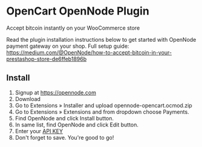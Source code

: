 # OpenCart OpenNode Plugin

Accept bitcoin instantly on your WooCommerce store

Read the plugin installation instructions below to get started with OpenNode payment gateway on your shop.
Full setup guide: <https://medium.com/@OpenNode/how-to-accept-bitcoin-in-your-prestashop-store-de6ffeb1896b>


## Install

1. Signup at <https://opennode.com>
2. Download <LINK>
3. Go to Extensions » Installer and upload opennode-opencart.ocmod.zip
4. Go to Extensions » Extensions and from dropdown choose Payments.
5. Find OpenNode and click Install button.
6. In same list, find OpenNode and click Edit button.
7. Enter your [API KEY](https://opennode.com/settings?tab=api)
8. Don't forget to save. You're good to go!
